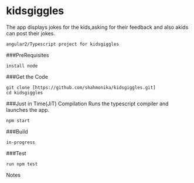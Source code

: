 # kidsgiggles
The app displays jokes for the kids,asking for their feedback and also akids can post their jokes.
```
angular2/Typescript project for kidsgiggles
```

###PreRequisites
```
install node
```

###Get the Code
```
git clone [https://github.com/shahmonika/kidsgiggles.git]
cd kidsgiggles
```

###Just in Time(JiT) Compilation
Runs the typescript compiler and launches the app.
```
npm start
```
###Build
```
in-progress
```
###Test
```
run npm test
```
Notes
```

```
